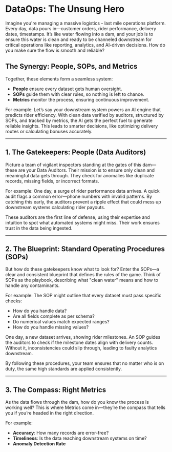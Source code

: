 # DataOps: The Unsung Hero

Imagine you're managing a massive logistics - last mile operations platform. Every day, data pours in—customer orders, rider performance, delivery dates, timestamps. It’s like water flowing into a dam, and your job is to ensure this water is clean and ready to be channeled downstream for critical operations like reporting, analytics, and AI-driven decisions. How do you make sure the flow is smooth and reliable?

## The Synergy: People, SOPs, and Metrics

Together, these elements form a seamless system:

- **People** ensure every dataset gets human oversight.
- **SOPs** guide them with clear rules, so nothing is left to chance.
- **Metrics** monitor the process, ensuring continuous improvement.

For example: Let’s say your downstream system powers an AI engine that predicts rider efficiency. With clean data verified by auditors, structured by SOPs, and tracked by metrics, the AI gets the perfect fuel to generate reliable insights. This leads to smarter decisions, like optimizing delivery routes or calculating bonuses accurately.

---

## 1. The Gatekeepers: People (Data Auditors)

Picture a team of vigilant inspectors standing at the gates of this dam—these are your Data Auditors. Their mission is to ensure only clean and meaningful data gets through. They check for anomalies like duplicate records, missing fields, or incorrect formats.

For example: One day, a surge of rider performance data arrives. A quick audit flags a common error—phone numbers with invalid patterns. By catching this early, the auditors prevent a ripple effect that could mess up downstream systems calculating rider payouts.

These auditors are the first line of defense, using their expertise and intuition to spot what automated systems might miss. Their work ensures trust in the data being ingested.

---

## 2. The Blueprint: Standard Operating Procedures (SOPs)

But how do these gatekeepers know what to look for? Enter the SOPs—a clear and consistent blueprint that defines the rules of the game. Think of SOPs as the playbook, describing what "clean water" means and how to handle any contaminants.

For example: The SOP might outline that every dataset must pass specific checks:

- How do you handle data?
- Are all fields complete as per schema?
- Do numerical values match expected ranges?
- How do you handle missing values?

One day, a new dataset arrives, showing rider milestones. An SOP guides the auditors to check if the milestone dates align with delivery counts. Without it, inconsistencies could slip through, leading to faulty analytics downstream.

By following these procedures, your team ensures that no matter who is on duty, the same high standards are applied consistently.

---

## 3. The Compass: Right Metrics

As the data flows through the dam, how do you know the process is working well? This is where Metrics come in—they’re the compass that tells you if you’re headed in the right direction.

For example:

- **Accuracy**: How many records are error-free?
- **Timeliness**: Is the data reaching downstream systems on time?
- **Anomaly Detection Rate**
